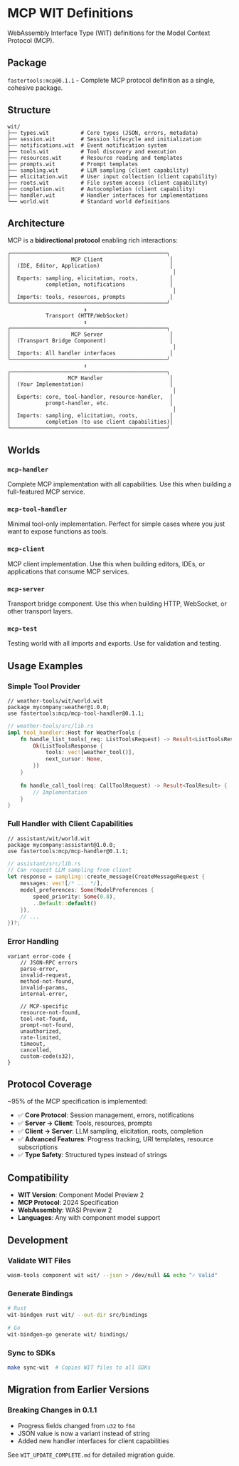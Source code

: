 # MCP WIT Definitions

WebAssembly Interface Type (WIT) definitions for the Model Context Protocol (MCP).

## Package

`fastertools:mcp@0.1.1` - Complete MCP protocol definition as a single, cohesive package.

## Structure

```
wit/
├── types.wit          # Core types (JSON, errors, metadata)
├── session.wit        # Session lifecycle and initialization
├── notifications.wit  # Event notification system
├── tools.wit          # Tool discovery and execution
├── resources.wit      # Resource reading and templates
├── prompts.wit        # Prompt templates
├── sampling.wit       # LLM sampling (client capability)
├── elicitation.wit    # User input collection (client capability)
├── roots.wit          # File system access (client capability)
├── completion.wit     # Autocompletion (client capability)
├── handler.wit        # Handler interfaces for implementations
└── world.wit          # Standard world definitions
```

## Architecture

MCP is a **bidirectional protocol** enabling rich interactions:

```
┌─────────────────────────────────────────────────┐
│                   MCP Client                     │
│  (IDE, Editor, Application)                      │
│                                                   │
│  Exports: sampling, elicitation, roots,          │
│           completion, notifications              │
│                                                   │
│  Imports: tools, resources, prompts              │
└─────────────────────────────────────────────────┘
                        ↕ 
            Transport (HTTP/WebSocket)
                        ↕
┌─────────────────────────────────────────────────┐
│                   MCP Server                     │
│  (Transport Bridge Component)                    │
│                                                   │
│  Imports: All handler interfaces                 │
└─────────────────────────────────────────────────┘
                        ↕
┌─────────────────────────────────────────────────┐
│                  MCP Handler                     │
│  (Your Implementation)                           │
│                                                   │
│  Exports: core, tool-handler, resource-handler,  │
│           prompt-handler, etc.                   │
│                                                   │
│  Imports: sampling, elicitation, roots,          │
│           completion (to use client capabilities)│
└─────────────────────────────────────────────────┘
```

## Worlds

### `mcp-handler`
Complete MCP implementation with all capabilities. Use this when building a full-featured MCP service.

### `mcp-tool-handler`  
Minimal tool-only implementation. Perfect for simple cases where you just want to expose functions as tools.

### `mcp-client`
MCP client implementation. Use this when building editors, IDEs, or applications that consume MCP services.

### `mcp-server`
Transport bridge component. Use this when building HTTP, WebSocket, or other transport layers.

### `mcp-test`
Testing world with all imports and exports. Use for validation and testing.

## Usage Examples

### Simple Tool Provider

```wit
// weather-tools/wit/world.wit
package mycompany:weather@1.0.0;
use fastertools:mcp/mcp-tool-handler@0.1.1;
```

```rust
// weather-tools/src/lib.rs
impl tool_handler::Host for WeatherTools {
    fn handle_list_tools(_req: ListToolsRequest) -> Result<ListToolsResponse> {
        Ok(ListToolsResponse {
            tools: vec![weather_tool()],
            next_cursor: None,
        })
    }
    
    fn handle_call_tool(req: CallToolRequest) -> Result<ToolResult> {
        // Implementation
    }
}
```

### Full Handler with Client Capabilities

```wit
// assistant/wit/world.wit
package mycompany:assistant@1.0.0;
use fastertools:mcp/mcp-handler@0.1.1;
```

```rust
// assistant/src/lib.rs
// Can request LLM sampling from client
let response = sampling::create_message(CreateMessageRequest {
    messages: vec![/* ... */],
    model_preferences: Some(ModelPreferences {
        speed_priority: Some(0.8),
        ..Default::default()
    }),
    // ...
})?;
```

### Error Handling
```wit
variant error-code {
    // JSON-RPC errors
    parse-error,
    invalid-request,
    method-not-found,
    invalid-params,
    internal-error,
    
    // MCP-specific
    resource-not-found,
    tool-not-found,
    prompt-not-found,
    unauthorized,
    rate-limited,
    timeout,
    cancelled,
    custom-code(s32),
}
```

## Protocol Coverage

~95% of the MCP specification is implemented:

- ✅ **Core Protocol**: Session management, errors, notifications
- ✅ **Server → Client**: Tools, resources, prompts
- ✅ **Client → Server**: LLM sampling, elicitation, roots, completion
- ✅ **Advanced Features**: Progress tracking, URI templates, resource subscriptions
- ✅ **Type Safety**: Structured types instead of strings

## Compatibility

- **WIT Version**: Component Model Preview 2
- **MCP Protocol**: 2024 Specification
- **WebAssembly**: WASI Preview 2
- **Languages**: Any with component model support

## Development

### Validate WIT Files
```bash
wasm-tools component wit wit/ --json > /dev/null && echo "✓ Valid"
```

### Generate Bindings
```bash
# Rust
wit-bindgen rust wit/ --out-dir src/bindings

# Go  
wit-bindgen-go generate wit/ bindings/
```

### Sync to SDKs
```bash
make sync-wit  # Copies WIT files to all SDKs
```

## Migration from Earlier Versions

### Breaking Changes in 0.1.1
- Progress fields changed from `u32` to `f64`
- JSON value is now a variant instead of string
- Added new handler interfaces for client capabilities

See `WIT_UPDATE_COMPLETE.md` for detailed migration guide.